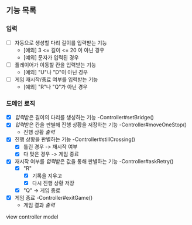 ## 기능 목록

### 입력

- [ ] 자동으로 생성할 다리 길이를 입력받는 기능
    - [예외] 3 <= 길이 <= 20 이 아닌 경우
    - [예외] 문자가 입력된 경우
- [ ] 플레이어가 이동할 칸을 입력받는 기능
    - [예외] "U"나 "D"이 아닌 경우
- [ ] 게임 재시작/종료 여부를 입력받는 기능
    - [예외] "R"나 "Q"가 아닌 경우

### 도메인 로직

- [x] *입력*받은 길이의 다리를 생성하는 기능 -Controller#setBridge()
- [x] *입력*받은 칸을 판별해 진행 상황을 저장하는 기능 -Controller#moveOneStop()
    - 진행 상황 *출력*
- [x] 진행 상황을 판별하는 기능 -Controller#stillCrossing()
    - [X] 틀린 경우 -> 재시작 여부
    - [x] 다 맞은 경우 -> 게임 종료 
- [X] 재시작 여부를 *입력*받은 값을 통해 판별하는 기능 -Controller#askRetry()
    - [X] "R"
        - [X] 기록을 지우고
        - [X] 다시 진행 상황 저장
    - [X] "Q" -> 게임 종료
- [x] 게임 종료 -Controller#exitGame()
    - 게임 결과 *출력*


view
controller
model
